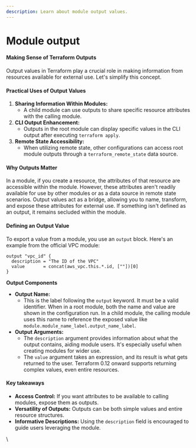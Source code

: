 ```yaml
---
description: Learn about module output values.
---
```


# Module output

#### Making Sense of Terraform Outputs

Output values in Terraform play a crucial role in making information from resources available for external use. Let's simplify this concept.

#### Practical Uses of Output Values

1. **Sharing Information Within Modules:**
   * A child module can use outputs to share specific resource attributes with the calling module.
2. **CLI Output Enhancement:**
   * Outputs in the root module can display specific values in the CLI output after executing `terraform apply`.
3. **Remote State Accessibility:**
   * When utilizing remote state, other configurations can access root module outputs through a `terraform_remote_state` data source.

#### Why Outputs Matter

In a module, if you create a resource, the attributes of that resource are accessible within the module. However, these attributes aren't readily available for use by other modules or as a data source in remote state scenarios. Output values act as a bridge, allowing you to name, transform, and expose these attributes for external use. If something isn't defined as an output, it remains secluded within the module.

#### Defining an Output Value

To export a value from a module, you use an `output` block. Here's an example from the official VPC module:

```hcl
output "vpc_id" {
  description = "The ID of the VPC"
  value       = concat(aws_vpc.this.*.id, [""])[0]
}
```

**Output Components**

* **Output Name:**
  * This is the label following the `output` keyword. It must be a valid identifier. When in a root module, both the name and value are shown in the configuration run. In a child module, the calling module uses this name to reference the exposed value like `module.module_name_label.output_name_label`.
* **Output Arguments:**
  * The `description` argument provides information about what the output contains, aiding module users. It's especially useful when creating modules for wider use.
  * The `value` argument takes an expression, and its result is what gets returned to the user. Terraform 0.12 onward supports returning complex values, even entire resources.

#### Key takeaways

* **Access Control:** If you want attributes to be available to calling modules, expose them as outputs.
* **Versatility of Outputs:** Outputs can be both simple values and entire resource structures.
* **Informative Descriptions:** Using the `description` field is encouraged to guide users leveraging the module.

\
